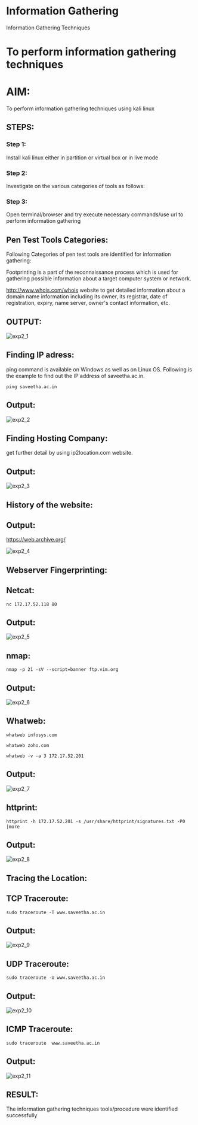 # Information Gathering
Information Gathering Techniques

# To perform information gathering techniques

# AIM:

To perform information gathering techniques using kali linux 

## STEPS:

### Step 1:

Install kali linux either in partition or virtual box or in live mode

### Step 2:

Investigate on the various categories of tools as follows:

### Step 3:
Open terminal/browser and try execute necessary commands/use url to perform information gathering

## Pen Test Tools Categories:

Following Categories of pen test tools are identified for information gathering:

Footprinting is a part of the reconnaissance process which is used for gathering possible information about a target computer system or network.

http://www.whois.com/whois website to get detailed information about a domain name information including its owner, its registrar, date of registration, expiry, name server, owner's contact information, etc.


## OUTPUT:

![exp2_1](https://github.com/Skanthasishanth/InformationGathering/assets/118298456/76e21c7b-59f6-46bd-a8e5-f700fb6eb7e3)

## Finding IP adress:
ping command is available on Windows as well as on Linux OS. Following is the example to find out the IP address of saveetha.ac.in.
```
ping saveetha.ac.in
```
## Output:

![exp2_2](https://github.com/Skanthasishanth/InformationGathering/assets/118298456/222be039-45a4-4e09-a110-140e857be4f4)

## Finding Hosting Company:
get further detail by using ip2location.com website.

## Output:

![exp2_3](https://github.com/Skanthasishanth/InformationGathering/assets/118298456/5315d237-c060-4ab5-90d1-235a931dfa14)

## History of the website:
## Output:

https://web.archive.org/

![exp2_4](https://github.com/Skanthasishanth/InformationGathering/assets/118298456/c7cf5204-ba99-4188-9cf1-de3655277b33)

## Webserver Fingerprinting:
## Netcat:
```
nc 172.17.52.118 80
```
## Output:

![exp2_5](https://github.com/Skanthasishanth/InformationGathering/assets/118298456/98d50ffa-ff69-4b7d-bb35-15ef42f97f33)

## nmap:
```
nmap -p 21 -sV --script=banner ftp.vim.org
```
## Output:

![exp2_6](https://github.com/Skanthasishanth/InformationGathering/assets/118298456/4e92e308-8894-4ed9-86ce-7eadbe408fdb)

## Whatweb:
```
whatweb infosys.com
```
```
whatweb zoho.com
```
```
whatweb -v -a 3 172.17.52.201
```
## Output:

![exp2_7](https://github.com/Skanthasishanth/InformationGathering/assets/118298456/d2095ce1-a730-4431-a88a-02a71ef41f51)

## httprint:
```
httprint -h 172.17.52.201 -s /usr/share/httprint/signatures.txt -P0 |more
```
## Output:

![exp2_8](https://github.com/Skanthasishanth/InformationGathering/assets/118298456/6ceb7b19-be7e-4fef-ae62-79a7a3dd0159)

## Tracing the Location:
## TCP Traceroute:
```
sudo traceroute -T www.saveetha.ac.in
```
## Output:

![exp2_9](https://github.com/Skanthasishanth/InformationGathering/assets/118298456/aaabe9f9-34b0-43ff-93e9-e41770c37336)

## UDP Traceroute:
```
sudo traceroute -U www.saveetha.ac.in
```
## Output:

![exp2_10](https://github.com/Skanthasishanth/InformationGathering/assets/118298456/a9b5f3a0-5133-4150-871c-415fd84384f4)

## ICMP Traceroute:
```
sudo traceroute  www.saveetha.ac.in
```
## Output:

![exp2_11](https://github.com/Skanthasishanth/InformationGathering/assets/118298456/c37c5cd1-311c-4076-a1c4-5d0a3513fe96)

## RESULT:
The information gathering techniques tools/procedure were identified successfully
